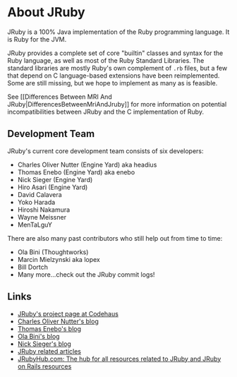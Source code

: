 About JRuby
===========

JRuby is a 100% Java implementation of the Ruby programming language. It is Ruby for the JVM.

JRuby provides a complete set of core "builtin" classes and syntax for the Ruby language, as well as most of the Ruby Standard Libraries. The standard libraries are mostly Ruby's own complement of <code>.rb</code> files, but a few that depend on C language-based extensions have been reimplemented. Some are still missing, but we hope to implement as many as is feasible.

See [[Differences Between MRI And JRuby|DifferencesBetweenMriAndJruby]] for more information on potential incompatibilities between JRuby and the C implementation of Ruby.

Development Team
----------------

JRuby's current core development team consists of six developers:

* Charles Oliver Nutter (Engine Yard) aka headius
* Thomas Enebo (Engine Yard) aka enebo
* Nick Sieger (Engine Yard)
* Hiro Asari (Engine Yard)
* David Calavera
* Yoko Harada
* Hiroshi Nakamura
* Wayne Meissner
* MenTaLguY

There are also many past contributors who still help out from time to time:

* Ola Bini (Thoughtworks)
* Marcin Mielzynski aka lopex
* Bill Dortch
* Many more...check out the JRuby commit logs!

Links
-----

* [JRuby's project page at Codehaus](http://jruby.codehaus.org)
* [Charles Oliver Nutter's blog](http://headius.blogspot.com)
* [Thomas Enebo's blog](http://www.bloglines.com/blog/ThomasEEnebo)
* [Ola Bini's blog](http://olabini.com/blog)
* [Nick Sieger's blog](http://blog.nicksieger.com)
* [JRuby related articles](http://www.java201.com/resources/browse/jruby.html)
* [JRubyHub.com: The hub for all resources related to JRuby and JRuby on Rails resources](http://www.jrubyhub.com)
